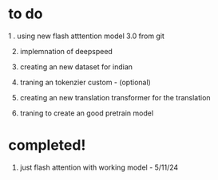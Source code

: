 # to do

1 . using new flash atttention model 3.0 from git

2. implemnation of deepspeed
   
3. creating an new dataset for indian

4. traning an tokenzier custom - (optional)
   
5. creating an new translation transformer for the translation
   
7. traning to create an good pretrain model


# completed!
1. just flash attention with working model - 5/11/24
